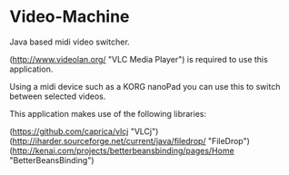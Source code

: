 Video-Machine
=============

Java based midi video switcher.

(http://www.videolan.org/ "VLC Media Player") is required to use this application.

Using a midi device such as a KORG nanoPad you can use this to switch between selected videos.

This application makes use of the following libraries:

(https://github.com/caprica/vlcj "VLCj")
(http://iharder.sourceforge.net/current/java/filedrop/ "FileDrop")
(http://kenai.com/projects/betterbeansbinding/pages/Home "BetterBeansBinding")